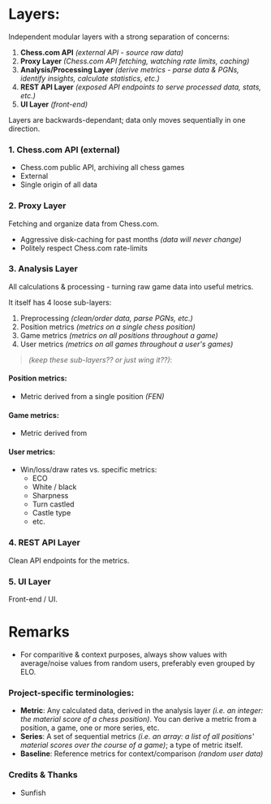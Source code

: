 # Layers:
Independent modular layers with a strong separation of concerns:
1. **Chess.com API** *(external API - source raw data)*
2. **Proxy Layer** *(Chess.com API fetching, watching rate limits, caching)*
3. **Analysis/Processing Layer** *(derive metrics - parse data & PGNs, identify insights, calculate statistics, etc.)*
4. **REST API Layer** *(exposed API endpoints to serve processed data, stats, etc.)*
5. **UI Layer** *(front-end)*

Layers are backwards-dependant; data only moves sequentially in one direction.

### 1. Chess.com API (external)
 - Chess.com public API, archiving all chess games
 - External
 - Single origin of all data

### 2. Proxy Layer
Fetching and organize data from Chess.com.
 - Aggressive disk-caching for past months *(data will never change)*
 - Politely respect Chess.com rate-limits

### 3. Analysis Layer
All calculations & processing - turning raw game data into useful metrics.

It itself has 4 loose sub-layers:
 1. Preprocessing *(clean/order data, parse PGNs, etc.)*
 2. Position metrics *(metrics on a single chess position)*
 3. Game metrics *(metrics on all positions throughout a game)*
 4. User metrics *(metrics on all games throughout a user's games)*
>*(keep these sub-layers?? or just wing it??)*:


#### Position metrics:
 - Metric derived from a single position *(FEN)*
#### Game metrics:
 - Metric derived from 
#### User metrics:
  - Win/loss/draw rates vs. specific metrics:
    - ECO
    - White / black
    - Sharpness
    - Turn castled
    - Castle type
    - etc.

### 4. REST API Layer
Clean API endpoints for the metrics.

### 5. UI Layer
Front-end / UI.


# Remarks
- For comparitive & context purposes, always show values with average/noise values from random users, preferably even grouped by ELO.

### Project-specific terminologies:
- **Metric**: Any calculated data, derived in the analysis layer *(i.e. an integer: the material score of a chess position)*. You can derive a metric from a position, a game, one or more series, etc.
- **Series**: A set of sequential metrics *(i.e. an array: a list of all positions' material scores over the course of a game)*; a type of metric itself.
- **Baseline**: Reference metrics for context/comparison *(random user data)*




### Credits & Thanks
- Sunfish
